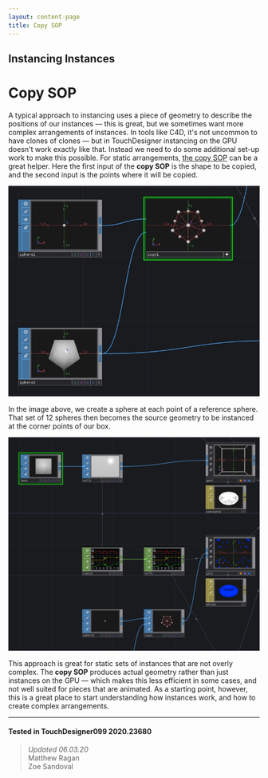 ```yaml
---
layout: content-page
title: Copy SOP
---
```


## Instancing Instances
# Copy SOP

A typical approach to instancing uses a piece of geometry to describe the positions of our instances — this is great, but we sometimes want more complex arrangements of instances. In tools like C4D, it's not uncommon to have clones of clones — but in TouchDesigner instancing on the GPU doesn't work exactly like that. Instead we need to do some additional set-up work to make this possible. For static arrangements, [the copy SOP](https://docs.derivative.ca/Copy_SOP) can be a great helper. Here the first input of the **copy SOP** is the shape to be copied, and the second input is the points where it will be copied.

![](/assets/imgs/instances-of-instnaces/copy-sop/copy-sop-01.jpg)


In the image above, we create a sphere at each point of a reference sphere. That set of 12 spheres then becomes the source geometry to be instanced at the corner points of our box.

![](/assets/imgs/instances-of-instnaces/copy-sop/copy-sop-02.jpg)

This approach is great for static sets of instances that are not overly complex. The **copy SOP** produces actual geometry rather than just instances on the GPU — which makes this less efficient in some cases, and not well suited for pieces that are animated. As a starting point, however, this is a great place to start understanding how instances work, and how to create complex arrangements.

---

#### Tested in TouchDesigner099 2020.23680 
>*Updated 06.03.20*  
Matthew Ragan  
Zoe Sandoval  